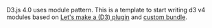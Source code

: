 D3.js 4.0 uses module pattern. This is a template to start writing d3 v4 modules based on [Let's make a (D3) plugin](https://bost.ocks.org/mike/d3-plugin/) and [custom bundle](https://bl.ocks.org/mbostock/bb09af4c39c79cffcde4).  

